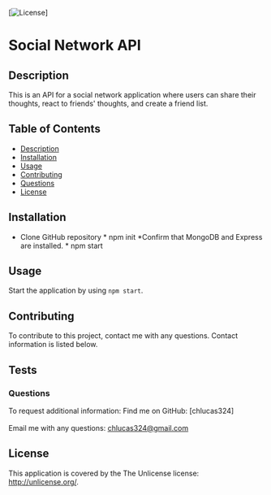 
  [![License](https://img.shields.io/badge/License-Unlicense-blue.svg)]

  # Social Network API

  ## Description
  This is an API for a social network application where users can share their thoughts, react to friends' thoughts, and create a friend list.

  ## Table of Contents
  * [Description](#description)
  * [Installation](#installation)
  * [Usage](#usage)
  * [Contributing](#contributing)
  * [Questions](#questions)
  * [License](#license)
  
  ## Installation
  * Clone GitHub repository * npm init *Confirm that MongoDB and Express are installed. * npm start

  ## Usage
  Start the application by using `npm start`.

  ## Contributing
  To contribute to this project, contact me with any questions.  Contact information is listed below.

  ## Tests
  

  ### Questions
  To request additional information: 
  Find me on GitHub: [chlucas324]<br /><br />
  Email me with any questions: chlucas324@gmail.com

  ## License
  This application is covered by the The Unlicense license: http://unlicense.org/.

